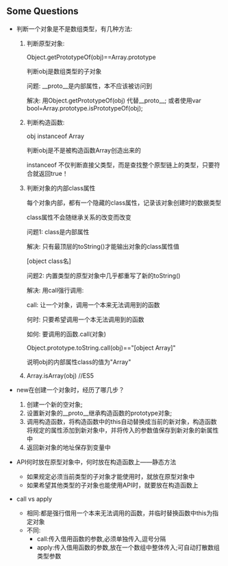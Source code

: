 ## Some Questions
- 判断一个对象是不是数组类型，有几种方法: 
    1. 判断原型对象: 
            
        Object.getPrototypeOf(obj)==Array.prototype   
            
        判断obj是数组类型的子对象
            
        问题: __proto__是内部属性，本不应该被访问到
            
        解决: 用Object.getPrototypeOf(obj) 代替__proto__; 或者使用var bool=Array.prototype.isPrototypeOf(obj);
            
    2. 判断构造函数:
            
        obj instanceof Array 
        
        判断obj是不是被构造函数Array创造出来的
            
        instanceof 不仅判断直接父类型，而是查找整个原型链上的类型，只要符合就返回true！
    3. 判断对象的内部class属性
            
        每个对象内部，都有一个隐藏的class属性，记录该对象创建时的数据类型
            
        class属性不会随继承关系的改变而改变
            
        问题1: class是内部属性
            
        解决: 只有最顶层的toString()才能输出对象的class属性值
            
        [object class名]
            
        问题2: 内置类型的原型对象中几乎都重写了新的toString()
            
        解决: 用call强行调用: 
            
        call: 让一个对象，调用一个本来无法调用到的函数
            
        何时: 只要希望调用一个本无法调用到的函数
            
        如何: 要调用的函数.call(对象)
            
        Object.prototype.toString.call(obj)=="[object Array]"
            
        说明obj的内部属性class的值为"Array"
    4. Array.isArray(obj) //ES5

- new在创建一个对象时，经历了哪几步？
    1. 创建一个新的空对象;
    2. 设置新对象的__proto__继承构造函数的prototype对象;
    3. 调用构造函数，将构造函数中的this自动替换成当前的新对象，构造函数将规定的属性添加到新对象中，并将传入的参数值保存到新对象的新属性中
    4. 返回新对象的地址保存到变量中        

- API何时放在原型对象中，何时放在构造函数上——静态方法
    - 如果规定必须当前类型的子对象才能使用时，就放在原型对象中
    - 如果希望其他类型的子对象也能使用API时，就要放在构造函数上

- call vs apply
    - 相同:都是强行借用一个本来无法调用的函数，并临时替换函数中this为指定对象
    - 不同: 
      - call:传入借用函数的参数,必须单独传入,逗号分隔
      - apply:传入借用函数的参数,放在一个数组中整体传入;可自动打散数组类型参数
